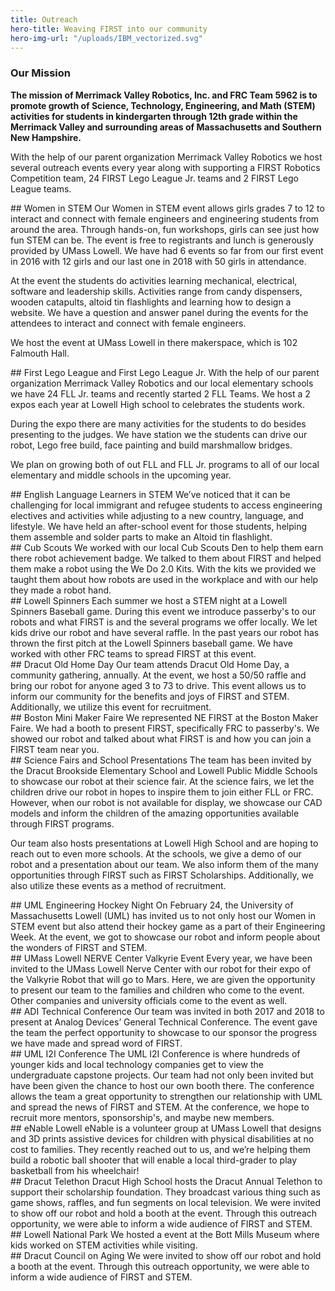 ```yaml
---
title: Outreach
hero-title: Weaving FIRST into our community
hero-img-url: "/uploads/IBM_vectorized.svg"
---
```


### Our Mission
**The mission of Merrimack Valley Robotics, Inc. and FRC Team 5962 is to promote growth of Science, Technology, Engineering, and Math (STEM) activities for students in kindergarten through 12th grade within the Merrimack Valley and surrounding areas of Massachusetts and Southern New Hampshire.**

With the help of our parent organization Merrimack Valley Robotics we host several outreach events every year along with supporting a FIRST Robotics Competition team, 24 FIRST Lego League Jr. teams and 2 FIRST Lego League teams.
<div class="divider"></div>
## Women in STEM
Our Women in STEM event allows girls grades 7 to 12 to interact and connect with female engineers and engineering students from around the area. Through hands-on, fun workshops, girls can see just how fun STEM can be. The event is free to registrants and lunch is generously provided by UMass Lowell. We have had 6 events so far from our first event in 2016 with 12 girls and our last one in 2018 with 50 girls in attendance. 

At the event the students do activities learning mechanical, electrical, software and leadership skills. Activities range from candy dispensers, wooden catapults, altoid tin flashlights and learning how to design a website. We have a question and answer panel during the events for the attendees to interact and connect with female engineers.

We host the event at UMass Lowell in there makerspace, which is 102 Falmouth Hall.
<div class="divider"></div>
## First Lego League and First Lego League Jr.
With the help of our parent organization Merrimack Valley Robotics and our local elementary schools we have 24 FLL Jr. teams and recently started 2 FLL Teams. We host a 2 expos each year at Lowell High school to celebrates the students work. 

During the expo there are many activities for the students to do besides presenting to the judges. We have station we the students can drive our robot, Lego free build, face painting and build marshmallow bridges.

We plan on growing both of out FLL and FLL Jr. programs to all of our local elementary and middle schools in the upcoming year.
<div class="divider"></div>
## English Language Learners in STEM
We’ve noticed that it can be challenging for local immigrant and refugee students to access engineering electives and activities while adjusting to a new country, language, and lifestyle. We have held an after-school event for those students, helping them assemble and solder parts to make an Altoid tin flashlight.
<div class="divider"></div>
## Cub Scouts
We worked with our local Cub Scouts Den to help them earn there robot achievement badge. We talked to them about FIRST and helped them make a robot using the We Do 2.0 Kits. With the kits we provided we taught them about how robots are used in the workplace and with our help they made a robot hand.
<div class="divider"></div>
## Lowell Spinners
Each summer we host a STEM night at a Lowell Spinners Baseball game. During this event we introduce passerby's to our robots and what FIRST is and the several programs we offer locally. We let kids drive our robot and have several raffle. In the past years our robot has thrown the first pitch at the Lowell Spinners baseball game. We have worked with other FRC teams to spread FIRST at this event.
<div class="divider"></div>
## Dracut Old Home Day
Our team attends Dracut Old Home Day, a community gathering, annually. At the event, we host a 50/50 raffle and bring our robot for anyone aged 3 to 73 to drive. This event allows us to inform our community for the benefits and joys of FIRST and
STEM. Additionally, we utilize this event for recruitment.
<div class="divider"></div>
## Boston Mini Maker Faire
We represented NE FIRST at the Boston Maker Faire. We had a booth to present FIRST, specifically FRC to passerby's. We showed our robot and talked about what FIRST is and how you can join a FIRST team near you.
<div class="divider"></div>
## Science Fairs and School Presentations 
The team has been invited by the Dracut Brookside Elementary School and Lowell Public Middle Schools to showcase our robot at their science fair. At the science fairs, we let the children drive our robot in hopes to inspire them to join either FLL or FRC. However, when our robot is not available for display, we showcase our CAD models and inform the children of the amazing opportunities available through FIRST programs. 

Our team also hosts presentations at Lowell High School and are hoping to reach out to even more schools. At the schools, we give a demo of our robot and a presentation about our team. We also inform them of the many opportunities through FIRST such as FIRST Scholarships. Additionally, we also utilize these events as a method of recruitment.
<div class="divider"></div>
## UML Engineering Hockey Night
On February 24, the University of Massachusetts Lowell (UML) has invited us to not only host our Women in STEM event but also attend their hockey game as a part of their Engineering Week. At the event, we got to showcase our robot and inform people about the wonders of FIRST and STEM.
<div class="divider"></div>
## UMass Lowell NERVE Center Valkyrie Event
Every year, we have been invited to the UMass Lowell Nerve Center with our robot for their expo of the Valkyrie Robot that will go to Mars. Here, we are given the opportunity to present our team to the families and children who come to the event. Other companies and university officials come to the event as well.
<div class="divider"></div>
## ADI Technical Conference
Our team was invited in both 2017 and 2018 to present at Analog Devices’ General Technical Conference. The event gave the team the perfect opportunity to showcase to our sponsor the progress we have made and spread word of FIRST.
<div class="divider"></div>
## UML I2I Conference
The UML I2I Conference is where hundreds of younger kids and local technology companies get to view the undergraduate capstone projects. Our team had not only been invited but have been given the chance to host our own booth there. The conference allows the team a great opportunity to strengthen our relationship with UML and spread the news of FIRST and STEM. At the conference, we hope to recruit more mentors, sponsorship's, and maybe new members.
<div class="divider"></div>
## eNable Lowell
eNable is a volunteer group at UMass Lowell that designs and 3D prints assistive devices for children with physical disabilities at no cost to families. They recently reached out to us, and we’re helping them build a robotic ball shooter that will enable a local third-grader to play basketball from his wheelchair!
<div class="divider"></div>
## Dracut Telethon
Dracut High School hosts the Dracut Annual Telethon to support their scholarship foundation. They broadcast various thing such as game shows, raffles, and fun segments on local television. We were invited to show off our robot and hold a booth at the event. Through this outreach opportunity, we were able to inform a wide audience of FIRST and STEM.
<div class="divider"></div>
## Lowell National Park
We hosted a event at the Bott Mills Museum where kids worked on STEM activities while visiting.
<div class="divider"></div>
## Dracut Council on Aging
We were invited to show off our robot and hold a booth at the event. Through this outreach opportunity, we were able to inform a wide audience of FIRST and STEM.